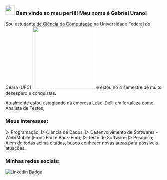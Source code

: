 ### <img src="https://media.giphy.com/media/hvRJCLFzcasrR4ia7z/giphy.gif" width="30px"> Bem vindo ao meu perfil! Meu nome é Gabriel Urano!

Sou estudante de Ciência da Computação na Universidade Federal do Ceará (UFC) <img src="https://upload.wikimedia.org/wikipedia/commons/thumb/a/a9/Brasao4_vertical_cor_300dpi.png/200px-Brasao4_vertical_cor_300dpi.png" width="200px"> e estou no 4 semestre de muito desespero e conquistas.

Atualmente estou estagiando na empresa Lead-Dell, em fortaleza como Analista de Testes;

### Meus interesses:
▷ Programação;
▷ Ciência de Dados;
▷ Desenvolvimento de Softwares - Web/Mobile (Front-End e Back-End);
▷ Teste de Software;
▷ Pesquisa;
Além de todas acima citadas, busco conhecer novas áreas para possíveis atuações.

### Minhas redes sociais:

[![Linkedin Badge](https://img.shields.io/badge/-LinkedIn-blue?style=flat-square&logo=Linkedin&logoColor=white&link=https://www.linkedin.com/in/harshkumarkhatri/)](https://www.linkedin.com/in/gabriel-urano-70348a181/)
